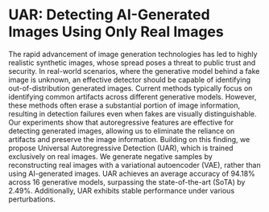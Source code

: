 # UAR: Detecting AI-Generated Images Using Only Real Images

The rapid advancement of image generation technologies has led to highly realistic synthetic images, whose spread poses a threat to public trust and security. In real-world scenarios, where the generative model behind a fake image is unknown, an effective detector should be capable of identifying out-of-distribution generated images. Current methods typically focus on identifying common artifacts across different generative models. However, these methods often erase a substantial portion of image information, resulting in detection failures even when fakes are visually distinguishable. Our experiments show that autoregressive features are effective for detecting generated images, allowing us to eliminate the reliance on artifacts and preserve the image information. Building on this finding, we propose Universal Autoregressive Detection (UAR), which is trained exclusively on real images. We generate negative samples by reconstructing real images with a variational autoencoder (VAE), rather than using AI-generated images. UAR achieves an average accuracy of 94.18\% across 16 generative models, surpassing the state-of-the-art (SoTA) by 2.49\%. Additionally, UAR exhibits stable performance under various perturbations.


